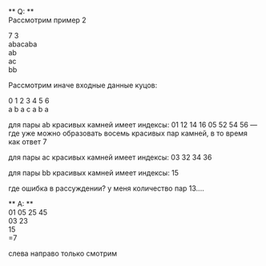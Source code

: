 ** Q: **  
Рассмотрим пример 2

7 3  
abacaba  
ab  
ac  
bb  


Рассмотрим иначе входные данные куцов: 

0 1 2 3 4 5 6  
a b a c a b a  

для пары ab красивых камней имеет индексы: 01 12 14 16  05 52 54 56 — где уже можно образовать восемь красивых пар камней, в то время как ответ 7

для пары aс красивых камней имеет индексы: 03 32 34 36

для пары bb красивых камней имеет индексы: 15

где ошибка в рассуждении? у меня количество пар 13....


** A: **  
01 05 25 45  
03 23  
15  
=7

слева направо только смотрим
